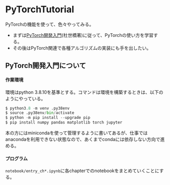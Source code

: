 # PyTorchTutorial

PyTorchの機能を使って、色々やってみる。
- まずは[PyTorch開発入門][](杜世橋著)に従って、PyTorchの使い方を学習する。
- その後はPyTorch関連で各種アルゴリズムの実装にも手を出したい。

## PyTorch開発入門について

#### 作業環境

環境はpython 3.8.10を基準とする。コマンドは環境を構築するときは、以下のようにやっている。
```python
$ python3.8 -m venv .py38env
$ source .py38env/bin/activate
$ python -m pip install --upgrade pip 
$ pip install numpy pandas matplotlib torch jupyter
```
本の方にはminicondaを使って管理するように書いてあるが、仕事ではanacondaを利用できない状態なので、あくまでcondaには依存しない方向で進める。

#### プログラム

```notebook/entry_ch*.ipynb```に各chapterでのnotebookをまとめていくことにする。


[PyTorch開発入門]: https://www.amazon.co.jp/現場で使える！PyTorch開発入門-深層学習モデルの作成とアプリケーションへの実装-杜-世橋-ebook/dp/B07FTJPL31/ref=tmm_kin_swatch_0?_encoding=UTF8&qid=&sr=
